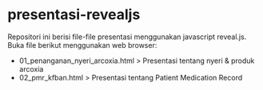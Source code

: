 presentasi-revealjs
===================

Repositori ini berisi file-file presentasi menggunakan javascript
reveal.js. Buka file berikut menggunakan web browser:

*   01_penanganan_nyeri_arcoxia.html > Presentasi
tentang nyeri & produk arcoxia
*   02_pmr_kfban.html > Presentasi tentang Patient
Medication Record